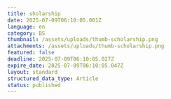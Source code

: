 ```yaml
---
title: sholarship
date: 2025-07-09T06:10:05.001Z
language: en
category: BS
thumbnail: /assets/uploads/thumb-scholarship.png
attachments: /assets/uploads/thumb-scholarship.png
featured: false
deadline: 2025-07-09T06:10:05.027Z
expire_date: 2025-07-09T06:10:05.047Z
layout: standard
structured_data_type: Article
status: published
---
```

